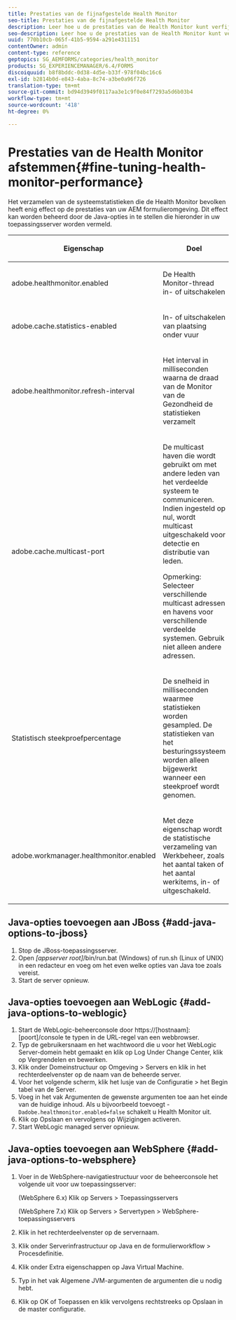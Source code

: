 ```yaml
---
title: Prestaties van de fijnafgestelde Health Monitor
seo-title: Prestaties van de fijnafgestelde Health Monitor
description: Leer hoe u de prestaties van de Health Monitor kunt verfijnen
seo-description: Leer hoe u de prestaties van de Health Monitor kunt verfijnen
uuid: 770b10cb-065f-41b5-9594-a291e4311151
contentOwner: admin
content-type: reference
geptopics: SG_AEMFORMS/categories/health_monitor
products: SG_EXPERIENCEMANAGER/6.4/FORMS
discoiquuid: b8f8bddc-0d38-4d5e-b33f-978f04bc16c6
exl-id: b2814b0d-e843-4aba-8c74-a3be0a96f726
translation-type: tm+mt
source-git-commit: bd94d3949f0117aa3e1c9f0e84f7293a5d6b03b4
workflow-type: tm+mt
source-wordcount: '418'
ht-degree: 0%

---
```


# Prestaties van de Health Monitor afstemmen{#fine-tuning-health-monitor-performance}

Het verzamelen van de systeemstatistieken die de Health Monitor bevolken heeft enig effect op de prestaties van uw AEM formulieromgeving. Dit effect kan worden beheerd door de Java-opties in te stellen die hieronder in uw toepassingsserver worden vermeld.

<table> 
 <thead> 
  <tr> 
   <th><p>Eigenschap</p></th> 
   <th><p>Doel</p></th> 
   <th><p>Standaardwaarde</p></th> 
  </tr> 
 </thead> 
 <tbody>
  <tr> 
   <td><p>adobe.healthmonitor.enabled</p></td> 
   <td><p>De Health Monitor-thread in- of uitschakelen</p></td> 
   <td><p>true</p></td> 
  </tr> 
  <tr> 
   <td><p>adobe.cache.statistics-enabled</p></td> 
   <td><p>In- of uitschakelen van plaatsing onder vuur</p></td> 
   <td><p>true</p></td> 
  </tr> 
  <tr> 
   <td><p>adobe.healthmonitor.refresh-interval</p></td> 
   <td><p>Het interval in milliseconden waarna de draad van de Monitor van de Gezondheid de statistieken verzamelt</p></td> 
   <td><p>10 minuten (600.000 milliseconden)</p></td> 
  </tr> 
  <tr> 
   <td><p>adobe.cache.multicast-port</p></td> 
   <td><p>De multicast haven die wordt gebruikt om met andere leden van het verdeelde systeem te communiceren. Indien ingesteld op nul, wordt multicast uitgeschakeld voor detectie en distributie van leden. </p><p>Opmerking: Selecteer verschillende multicast adressen en havens voor verschillende verdeelde systemen. Gebruik niet alleen andere adressen.</p></td> 
   <td><p>Geen standaardwaarde. Geldige waarden lopen van 0 tot en met 65535.</p></td> 
  </tr> 
  <tr> 
   <td><p>Statistisch steekproefpercentage</p></td> 
   <td><p>De snelheid in milliseconden waarmee statistieken worden gesampled. De statistieken van het besturingssysteem worden alleen bijgewerkt wanneer een steekproef wordt genomen.</p></td> 
   <td><p>600000</p></td> 
  </tr> 
  <tr> 
   <td><p>adobe.workmanager.healthmonitor.enabled</p></td> 
   <td><p>Met deze eigenschap wordt de statistische verzameling van Werkbeheer, zoals het aantal taken of het aantal werkitems, in- of uitgeschakeld.</p></td> 
   <td><p>true</p></td> 
  </tr> 
 </tbody> 
</table>

## Java-opties toevoegen aan JBoss {#add-java-options-to-jboss}

1. Stop de JBoss-toepassingsserver.
1. Open *[appserver root]*/bin/run.bat (Windows) of run.sh (Linux of UNIX) in een redacteur en voeg om het even welke opties van Java toe zoals vereist.
1. Start de server opnieuw.

## Java-opties toevoegen aan WebLogic {#add-java-options-to-weblogic}

1. Start de WebLogic-beheerconsole door https://[hostnaam]:[poort]/console te typen in de URL-regel van een webbrowser.
1. Typ de gebruikersnaam en het wachtwoord die u voor het WebLogic Server-domein hebt gemaakt en klik op Log Under Change Center, klik op Vergrendelen en bewerken.
1. Klik onder Domeinstructuur op Omgeving > Servers en klik in het rechterdeelvenster op de naam van de beheerde server.
1. Voor het volgende scherm, klik het lusje van de Configuratie > het Begin tabel van de Server.
1. Voeg in het vak Argumenten de gewenste argumenten toe aan het einde van de huidige inhoud. Als u bijvoorbeeld toevoegt - `Dadobe.healthmonitor.enabled=false` schakelt u Health Monitor uit.
1. Klik op Opslaan en vervolgens op Wijzigingen activeren.
1. Start WebLogic managed server opnieuw.

## Java-opties toevoegen aan WebSphere {#add-java-options-to-websphere}

1. Voer in de WebSphere-navigatiestructuur voor de beheerconsole het volgende uit voor uw toepassingsserver:

   (WebSphere 6.x) Klik op Servers > Toepassingsservers

   (WebSphere 7.x) Klik op Servers > Servertypen > WebSphere-toepassingsservers

1. Klik in het rechterdeelvenster op de servernaam.
1. Klik onder Serverinfrastructuur op Java en de formulierworkflow > Procesdefinitie.
1. Klik onder Extra eigenschappen op Java Virtual Machine.
1. Typ in het vak Algemene JVM-argumenten de argumenten die u nodig hebt.
1. Klik op OK of Toepassen en klik vervolgens rechtstreeks op Opslaan in de master configuratie.
